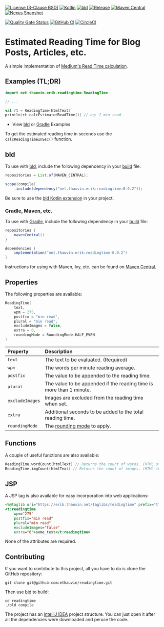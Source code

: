 [![License (3-Clause BSD)](https://img.shields.io/badge/license-BSD%203--Clause-blue.svg?style=flat-square)](https://opensource.org/licenses/BSD-3-Clause)
[![Kotlin](https://img.shields.io/badge/kotlin-1.9.21-7f52ff)](https://kotlinlang.org/)
[![bld](https://img.shields.io/badge/1.9.0-FA9052?label=bld&labelColor=2392FF)](https://rife2.com/bld)
[![Release](https://img.shields.io/github/release/ethauvin/readingtime.svg)](https://github.com/ethauvin/readingtime/releases/latest)
[![Maven Central](https://img.shields.io/maven-central/v/net.thauvin.erik/readingtime.svg?color=blue)](https://search.maven.org/search?q=g:%22net.thauvin.erik%22%20AND%20a:%22readingtime%22)
[![Nexus Snapshot](https://img.shields.io/nexus/s/net.thauvin.erik/readingtime?label=snapshot&server=https%3A%2F%2Foss.sonatype.org%2F)](https://oss.sonatype.org/content/repositories/snapshots/net/thauvin/erik/readingtime/)


[![Quality Gate Status](https://sonarcloud.io/api/project_badges/measure?project=ethauvin_readingtime&metric=alert_status)](https://sonarcloud.io/dashboard?id=ethauvin_readingtime)
[![GitHub CI](https://github.com/ethauvin/readingtime/actions/workflows/bld.yml/badge.svg)](https://github.com/ethauvin/readingtime/actions/workflows/bld.yml)
[![CircleCI](https://circleci.com/gh/ethauvin/readingtime/tree/master.svg?style=shield)](https://circleci.com/gh/ethauvin/readingtime/tree/master)

# Estimated Reading Time for Blog Posts, Articles, etc.

A simple implementation of [Medium's Read Time calculation](https://blog.medium.com/read-time-and-you-bc2048ab620c).

## Examples (TL;DR)

```kotlin
import net.thauvin.erik.readingtime.ReadingTime

// ...

val rt = ReadingTime(htmlText)
println(rt.calcEstimatedReadTime()) // eg: 2 min read

```

- View [bld](https://github.com/ethauvin/readingtime/blob/master/examples/bld) or [Gradle](https://github.com/ethauvin/readingtime/blob/master/examples/gradle) Examples

To get the estimated reading time in seconds use the `calcReadingTimeInSec()` function.

## bld

To use with [bld](https://rife2.com/bld), include the following dependency in your [build](https://github.com/ethauvin/readingtime/blob/master/examples/bld/src/bld/java/com/example/ReadingTimeExampleBuild.java) file:

```java
repositories = List.of(MAVEN_CENTRAL);

scope(compile)
    .include(dependency("net.thauvin.erik:readingtime:0.9.2"));
```
Be sure to use the [bld Kotlin extension](https://github.com/rife2/bld-kotlin) in your project.

### Gradle, Maven, etc.
To use with [Gradle](https://gradle.org/), include the following dependency in your [build](https://github.com/ethauvin/readingtime/blob/master/examples/gradle/build.gradle.kts) file:

```gradle
repositories {
    mavenCentral()
}

dependencies {
    implementation("net.thauvin.erik:readingtime:0.9.2")
}
```
Instructions for using with Maven, Ivy, etc. can be found on [Maven Central](https://search.maven.org/search?q=g:%22net.thauvin.erik%22%20AND%20a:%22readingtime%22).

## Properties

The following properties are available:

```kotlin
ReadingTime(
    text,
    wpm = 275,
    postfix = "min read",
    plural = "min read",
    excludeImages = false, 
    extra = 0,
    roundingMode = RoundingMode.HALF_EVEN
)

```

Property                    | Description
:-------------------------- |:-----------------------------------------------------------------------------------------------------------------------
`text`                      | The text to be evaluated. (Required)
`wpm`                       | The words per minute reading average.
`postfix`                   | The value to be appended to the reading time.
`plural`                    | The value to be appended if the reading time is more than 1 minute.
`excludeImages`             | Images are excluded from the reading time when set.
`extra`                     | Additional seconds to be added to the total reading time.
`roundingMode`              | The [rounding mode](https://docs.oracle.com/en/java/javase/11/docs/api/java.base/java/math/RoundingMode.html) to apply.

## Functions

A couple of useful functions are also available:

```kotlin
ReadingTime.wordCount(htmlText) // Returns the count of words. (HTML stripped)
ReadingTime.imgCount(htmlText) // Returns the count of images. (HTML img tags)
```

## JSP

A JSP tag is also available for easy incorporation into web applications:

```jsp
<%@taglib uri="https://erik.thauvin.net/taglibs/readingtime" prefix="t"%>
<t:readingtime
    wpm="275"
    postfix="min read"
    plural="min read"
    excludeImages="false"
    extra="0">some_text</t:readingtime>
```

None of the attributes are required.

## Contributing

If you want to contribute to this project, all you have to do is clone the GitHub
repository:

```console
git clone git@github.com:ethauvin/readingtime.git
```

Then use [bld](https://rife2.com/bld) to build:

```console
cd readingtime
./bld compile
```

The project has an [IntelliJ IDEA](https://www.jetbrains.com/idea/) project structure. You can just open it after all the dependencies were downloaded and peruse the code.
